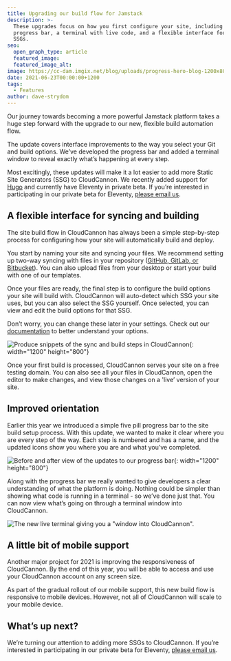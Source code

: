 ```yaml
---
title: Upgrading our build flow for Jamstack
description: >-
  These upgrades focus on how you first configure your site, including a
  progress bar, a terminal with live code, and a flexible interface for more
  SSGs. 
seo:
  open_graph_type: article
  featured_image:
  featured_image_alt:
image: https://cc-dam.imgix.net/blog/uploads/progress-hero-blog-1200x800-3.png
date: 2021-06-23T00:00:00+1200
tags:
  - Features
author: dave-strydom
---
```

Our journey towards becoming a more powerful Jamstack platform takes a huge step forward with the upgrade to our new, flexible build automation flow. 

The update covers interface improvements to the way you select your Git and build options. We’ve developed the progress bar and added a terminal window to reveal exactly what’s happening at every step. 

Most excitingly, these updates will make it a lot easier to add more Static Site Generators (SSG) to CloudCannon. We recently added support for [Hugo](https://cloudcannon.com/blog/hugo-support-in-cloudcannon/) and currently have Eleventy in private beta. If you’re interested in participating in our private beta for Eleventy, [please email us](https://cloudcannon.com/documentation/support/).  

## A flexible interface for syncing and building

The site build flow in CloudCannon has always been a simple step-by-step process for configuring how your site will automatically build and deploy.  

You start by naming your site and syncing your files. We recommend setting up two-way syncing with files in your repository ([GitHub, GitLab, or Bitbucket](https://cloudcannon.com/sync/)). You can also upload files from your desktop or start your build with one of our templates.   

Once your files are ready, the final step is to configure the build options your site will build with. CloudCannon will auto-detect which SSG your site uses, but you can also select the SSG yourself. Once selected, you can view and edit the build options for that SSG.

Don’t worry, you can change these later in your settings. Check out our [documentation](https://cloudcannon.com/documentation/build/setup/configuration/#configuration) to better understand your options.

![Produce snippets of the sync and build steps in CloudCannon](https://cc-dam.imgix.net/blog/uploads/sync-build-blog-1200x800.png "Produce snippets of the sync and build steps in CloudCannon"){: width="1200" height="800"}

Once your first build is processed, CloudCannon serves your site on a free testing domain. You can also see all your files in CloudCannon, open the editor to make changes, and view those changes on a 'live’ version of your site. 

## Improved orientation

Earlier this year we introduced a simple five pill progress bar to the site build setup process. With this update, we wanted to make it clear where you are every step of the way. Each step is numbered and has a name, and the updated icons show you where you are and what you’ve completed. 

![Before and after view of the updates to our progress bar](https://cc-dam.imgix.net/blog/uploads/progress-bar-blog-1200x800.png "Before and after view of the updates to our progress bar"){: width="1200" height="800"}

Along with the progress bar we really wanted to give developers a clear understanding of what the platform is doing. Nothing could be simpler than showing what code is running in a terminal - so we’ve done just that. You can now view what’s going on through a terminal window into CloudCannon.

![The new live terminal giving you a &quot;window into CloudCannon&quot;.](https://cc-dam.imgix.net/blog/uploads/terminal-blog-1200x800.png "The new live terminal giving you a &quot;window into CloudCannon&quot;.")

## A little bit of mobile support

Another major project for 2021 is improving the responsiveness of CloudCannon. By the end of this year, you will be able to access and use your CloudCannon account on any screen size.

As part of the gradual rollout of our mobile support, this new build flow is responsive to mobile devices. However, not all of CloudCannon will scale to your mobile device. 

## What’s up next?

We’re turning our attention to adding more SSGs to CloudCannon. If you’re interested in participating in our private beta for Eleventy, [please email us](https://cloudcannon.com/documentation/support/).

 

